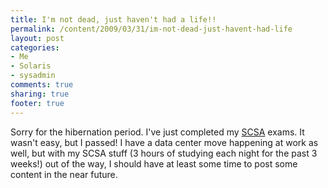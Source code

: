 ```yaml
---
title: I'm not dead, just haven't had a life!!
permalink: /content/2009/03/31/im-not-dead-just-havent-had-life
layout: post
categories:
- Me
- Solaris
- sysadmin
comments: true
sharing: true
footer: true
---
```

Sorry for the hibernation period. I've just completed my
[SCSA](http://www.sun.com/training/certification/solaris/scsa.xml) exams. It
wasn't easy, but I passed! I have a data center move happening at work as
well, but with my SCSA stuff (3 hours of studying each night for the past 3
weeks!) out of the way, I should have at least some time to post some content
in the near future.

